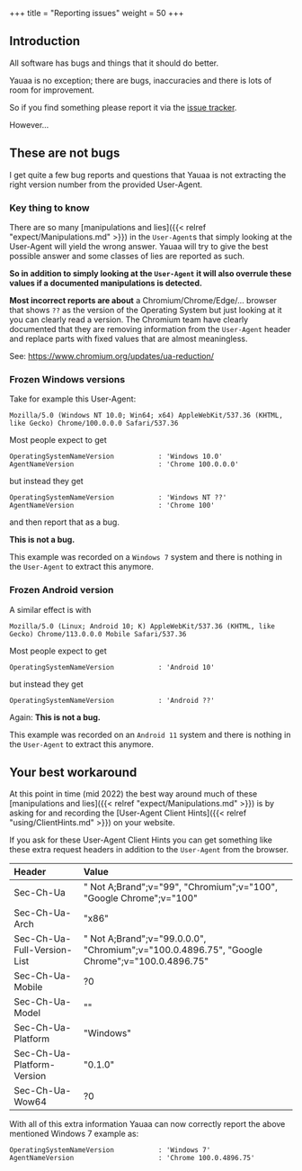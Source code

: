+++
title = "Reporting issues"
weight = 50
+++
## Introduction
All software has bugs and things that it should do better.

Yauaa is no exception; there are bugs, inaccuracies and there is lots of room for improvement.

So if you find something please report it via the [issue tracker](https://github.com/nielsbasjes/yauaa/issues).

However...

## These are not bugs
I get quite a few bug reports and questions that Yauaa is not extracting the right version number from the provided User-Agent.

### Key thing to know
There are so many [manipulations and lies]({{< relref "expect/Manipulations.md" >}}) in the `User-Agent`s that simply looking at the User-Agent will yield the wrong answer.
Yauaa will try to give the best possible answer and some classes of lies are reported as such.

**So in addition to simply looking at the `User-Agent` it will also overrule these values if a documented manipulations is detected.**

**Most incorrect reports are about** a Chromium/Chrome/Edge/... browser that shows `??` as the version of the Operating System but just looking at it you can clearly read a version. The Chromium team have clearly documented that they are removing information from the `User-Agent` header and replace parts with fixed values that are almost meaningless.

See: https://www.chromium.org/updates/ua-reduction/


### Frozen Windows versions

Take for example this User-Agent:

    Mozilla/5.0 (Windows NT 10.0; Win64; x64) AppleWebKit/537.36 (KHTML, like Gecko) Chrome/100.0.0.0 Safari/537.36

Most people expect to get

    OperatingSystemNameVersion           : 'Windows 10.0'
    AgentNameVersion                     : 'Chrome 100.0.0.0'

but instead they get

    OperatingSystemNameVersion           : 'Windows NT ??'
    AgentNameVersion                     : 'Chrome 100'

and then report that as a bug.

**This is not a bug.**

This example was recorded on a `Windows 7` system and there is nothing in the `User-Agent` to extract this anymore.

### Frozen Android version
A similar effect is with

    Mozilla/5.0 (Linux; Android 10; K) AppleWebKit/537.36 (KHTML, like Gecko) Chrome/113.0.0.0 Mobile Safari/537.36

Most people expect to get

    OperatingSystemNameVersion           : 'Android 10'

but instead they get

    OperatingSystemNameVersion           : 'Android ??'

Again: **This is not a bug.**

This example was recorded on an `Android 11` system and there is nothing in the `User-Agent` to extract this anymore.

## Your best workaround

At this point in time (mid 2022) the best way around much of these [manipulations and lies]({{< relref "expect/Manipulations.md" >}}) is by asking for and recording the [User-Agent Client Hints]({{< relref "using/ClientHints.md" >}}) on your website.

If you ask for these User-Agent Client Hints you can get something like these extra request headers in addition to the `User-Agent` from the browser.

| Header                      | Value                                                                                        |
|:----------------------------|:---------------------------------------------------------------------------------------------|
| Sec-Ch-Ua                   | " Not A;Brand";v="99", "Chromium";v="100", "Google Chrome";v="100"                           |
| Sec-Ch-Ua-Arch              | "x86"                                                                                        |
| Sec-Ch-Ua-Full-Version-List | " Not A;Brand";v="99.0.0.0", "Chromium";v="100.0.4896.75", "Google Chrome";v="100.0.4896.75" |
| Sec-Ch-Ua-Mobile            | ?0                                                                                           |
| Sec-Ch-Ua-Model             | ""                                                                                           |
| Sec-Ch-Ua-Platform          | "Windows"                                                                                    |
| Sec-Ch-Ua-Platform-Version  | "0.1.0"                                                                                      |
| Sec-Ch-Ua-Wow64             | ?0                                                                                           |

With all of this extra information Yauaa can now correctly report the above mentioned Windows 7 example as:

    OperatingSystemNameVersion           : 'Windows 7'
    AgentNameVersion                     : 'Chrome 100.0.4896.75'
